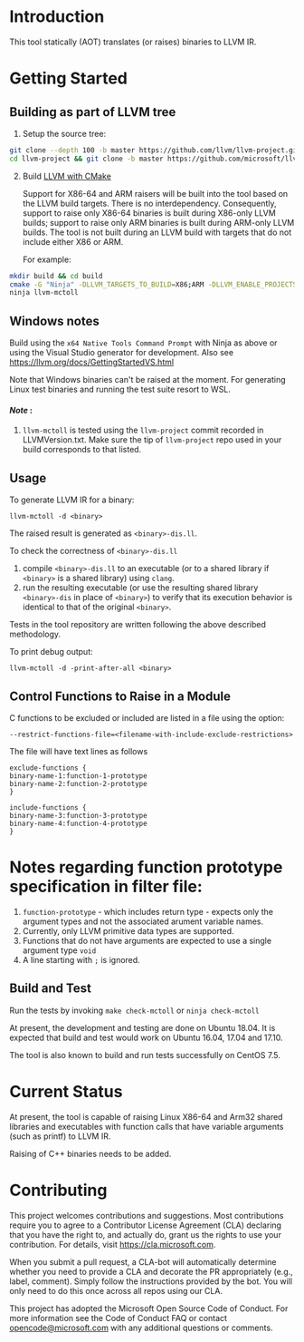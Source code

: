 # Introduction
This tool statically (AOT) translates (or raises) binaries to LLVM IR.

# Getting Started
## Building as part of LLVM tree

1.  Setup the source tree:
```sh
git clone --depth 100 -b master https://github.com/llvm/llvm-project.git
cd llvm-project && git clone -b master https://github.com/microsoft/llvm-mctoll.git llvm/tools/llvm-mctoll
```
2.  Build [LLVM with CMake](https://llvm.org/docs/CMake.html#frequently-used-cmake-variables)

    Support for X86-64 and ARM raisers will be built into the tool based on the LLVM build targets. There is no interdependency. Consequently,  support to raise only X86-64 binaries is built during X86-only LLVM builds; support to raise only ARM binaries is built during ARM-only LLVM builds. The tool is not built during an LLVM build with targets that do not include either X86 or ARM.

    For example:
```sh
mkdir build && cd build
cmake -G "Ninja" -DLLVM_TARGETS_TO_BUILD=X86;ARM -DLLVM_ENABLE_PROJECTS=clang -DLLVM_ENABLE_DUMP=ON -DLLVM_ENABLE_ASSERTIONS=ON -DCMAKE_BUILD_TYPE=Release ..
ninja llvm-mctoll
```

## Windows notes

Build using the `x64 Native Tools Command Prompt` with Ninja as above or using the Visual Studio generator for development.
Also see https://llvm.org/docs/GettingStartedVS.html

Note that Windows binaries can't be raised at the moment. For generating Linux test binaries and running the test suite resort to WSL.

#### _Note_ :
1. `llvm-mctoll` is tested using the `llvm-project` commit recorded in LLVMVersion.txt. Make sure the tip of `llvm-project` repo used in your build corresponds to that listed.

## Usage

To generate LLVM IR for a binary:

`llvm-mctoll -d <binary>`

The raised result is generated as `<binary>-dis.ll`.

To check the correctness of `<binary>-dis.ll`
1. compile `<binary>-dis.ll` to an executable (or to a shared library if `<binary>` is a shared library) using `clang`.
2. run the resulting executable (or use the resulting shared library `<binary>-dis` in place of `<binary>`) to verify that its execution behavior is identical to that of the original `<binary>`.

Tests in the tool repository are written following the above described methodology.

To print debug output:

`llvm-mctoll -d -print-after-all <binary>`

## Control Functions to Raise in a Module

C functions to be excluded or included are listed in a file using the option:

`--restrict-functions-file=<filename-with-include-exclude-restrictions>`

The file will have text lines as follows
```
exclude-functions {
binary-name-1:function-1-prototype
binary-name-2:function-2-prototype
}

include-functions {
binary-name-3:function-3-prototype
binary-name-4:function-4-prototype
}
```

# Notes regarding function prototype specification in filter file:
1. `function-prototype` - which includes return type - expects only the argument types and not the associated arument variable names.
1. Currently, only LLVM primitive data types are supported.
1. Functions that do not have arguments are expected to use a single argument type `void`
1. A line starting with `;` is ignored.

## Build and Test

Run the tests by invoking `make check-mctoll` or `ninja check-mctoll`

At present, the development and testing are done on Ubuntu 18.04. It is expected that build and test would work on Ubuntu 16.04, 17.04 and 17.10.

The tool is also known to build and run tests successfully on CentOS 7.5.

# Current Status

At present, the tool is capable of raising Linux X86-64 and Arm32 shared libraries and executables with function calls that have variable arguments (such as printf) to LLVM IR.

Raising of C++ binaries needs to be added.

# Contributing

This project welcomes contributions and suggestions. Most contributions require you to agree to a Contributor License Agreement (CLA)
declaring that you have the right to, and actually do, grant us the rights to use your contribution. For details, visit
https://cla.microsoft.com.

When you submit a pull request, a CLA-bot will automatically determine whether you need to provide a CLA and decorate the PR
appropriately (e.g., label, comment). Simply follow the instructions provided by the bot. You will only need to do this once across all
repos using our CLA.

This project has adopted the Microsoft Open Source Code of Conduct. For more information see the Code of Conduct FAQ or contact
opencode@microsoft.com with any additional questions or comments.

